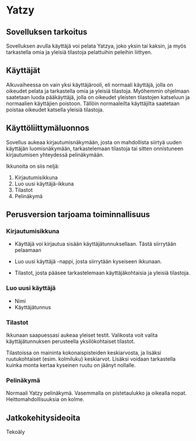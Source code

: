 <h1>Yatzy</h1>

<h2>Sovelluksen tarkoitus</h2>

Sovelluksen avulla käyttäjä voi pelata Yatzya, joko yksin tai kaksin, ja myös tarkastella omia ja yleisiä tilastoja pelattuihin peleihin liittyen.

<h2>Käyttäjät</h2>

Alkuvaiheessa on vain yksi käyttäjärooli, eli normaali käyttäjä, jolla on oikeudet pelata ja tarkastella omia ja yleisiä tilastoja. Myöhemmin ohjelmaan saatetaan luoda pääkäyttäjä, jolla on oikeudet yleisten tilastojen katseluun ja normaalien käyttäjien poistoon. Tällöin normaaleilta käyttäjilta saatetaan poistaa oikeudet katsella yleisiä tilastoja.

<h2> Käyttöliittymäluonnos</h2>

Sovellus aukeaa kirjautumisnäkymään, josta on mahdollista siirtyä uuden käyttäjän luomisnäkymään, tarkastelemaan tilastoja tai sitten onnistuneen kirjautumisen yhteydessä pelinäkymään.

Ikkunoita on siis neljä:

1. Kirjautumisikkuna
2. Luo uusi käyttäjä-ikkuna
3. Tilastot
4. Pelinäkymä

<h2> Perusversion tarjoama toiminnallisuus</h2>

<h3> Kirjautumisikkuna </h3>

- Käyttäjä voi kirjautua sisään käyttäjätunnuksellaan. Tästä siirrytään pelaamaan

- Luo uusi käyttäjä -nappi, josta siirrytään kyseiseen ikkunaan.

- Tilastot, josta pääsee tarkastelemaan käyttäjäkohtaisia ja yleisiä tilastoja.

<h3> Luo uusi käyttäjä </h3>

- Nimi
- Käyttäjätunnus

<h3> Tilastot </h3>

Ikkunaan saapuessasi aukeaa yleiset testit. Valikosta voit valita käyttäjätunnuksen perusteella yksilökohtaiset tilastot.

Tilastoissa on maininta kokonaispisteiden keskiarvosta, ja lisäksi ruutukohtaiset (esim. kolmiluku) keskiarvot. Lisäksi voidaan tarkastella kuinka monta kertaa kyseinen ruutu on jäänyt nollalle.

<h3> Pelinäkymä </h3>

Normaali Yatzy pelinäkymä. Vasemmalla on pistetaulukko ja oikealla nopat. Heittomahdollisuuksia on kolme.

<h2> Jatkokehitysideoita </h2>

Tekoäly
